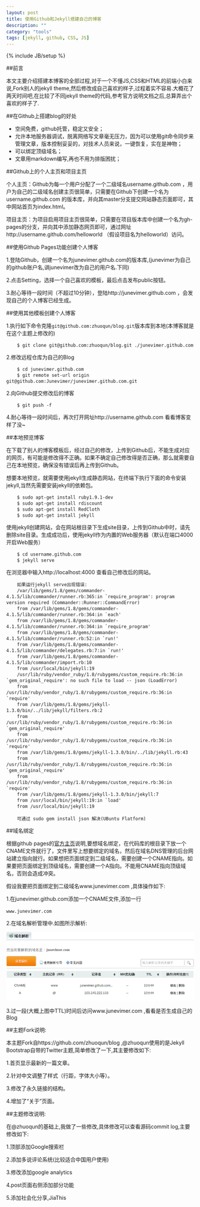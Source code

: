 ```yaml
---
layout: post
title: 使用Github和Jekyll搭建自己的博客
description: ""
category: "tools"
tags: [jekyll, github, CSS, JS] 
---
```

{% include JB/setup %}

##前言

本文主要介绍搭建本博客的全部过程,对于一个不懂JS,CSS和HTML的前端小白来说,Fork别人的jekyll theme,然后修改成自己喜欢的样子,过程着实不容易.大概花了两天时间吧,在比较了不同jekyll theme的代码,参考官方说明文档之后,总算弄出个喜欢的样子了.

##在Github上搭建blog的好处

* 空间免费，github托管，稳定又安全；
* 允许本地服务器调试，脱离网络写文章毫无压力，因为可以使用git命令同步来管理文章，版本控制妥妥的，对技术人员来说，一键恢复，实在是神物；
* 可以绑定顶级域名；
* 文章用markdown编写,再也不用为排版困扰；

##Github上的个人主页和项目主页

个人主页：Github为每一个用户分配了一个二级域名username.github.com ，用户为自己的二级域名创建主页很简单，只需要在Github下创建一个名为username.github.com 的版本库，并向其master分支提交网站静态页面即可，其中网站首页为index.html。

项目主页：为项目启用项目主页很简单，只需要在项目版本库中创建一个名为gh-pages的分支，并向其中添加静态网页即可，通过网址http://username.github.com/helloworld （假设项目名为helloworld）访问。

##使用Github Pages功能创建个人博客

1.登陆Github，创建一个名为junevimer.github.com的版本库,(junevimer为自己的github账户名,讲junevimer改为自己的用户名.下同)

2.点击Setting，选择一个自己喜欢的模板，最后点击发布public按钮。

3.耐心等待一段时间（不超过10分钟），登陆http://junevimer.github.com ，会发现自己的个人博客已经生成。

##使用其他模板创建个人博客

1.执行如下命令克隆`git@github.com:zhuoqun/blog.git`版本库到本地(本博客就是在这个主题上修改的)

        $ git clone git@github.com:zhuoqun/blog.git ./junevimer.github.com

2.修改远程仓库为自己的Blog

        $ cd junevimer.github.com
        $ git remote set-url origin git@github.com:Junevimer/junevimer.github.com.git

2.向Github提交修改后的博客

        $ git push -f

4.耐心等待一段时间后，再次打开网址http://username.github.com 看看博客变样了没~

##本地预览博客

在下载了别人的博客模板后，经过自己的修改，上传到Github后，不能生成对应的网页，有可能是修改得不正确。如果不确定自己修改得是否正确，那么就需要自己在本地预览，确保没有错误后再上传到Github。

想要本地预览，就需要使用jekyll生成静态网站，在终端下执行下面的命令安装jekyll,当然先需要安装jekyll的依赖包。

        $ sudo apt-get install ruby1.9.1-dev
        $ sudo apt-get install rdiscount
        $ sudo apt-get install RedCloth
        $ sudo apt-get install jekyll

使用jekyll创建网站，会在网站根目录下生成site目录，上传到Github中时，请先删除site目录。生成成功后，使用jekyll作为内置的Web服务器（默认在端口4000开启Web服务）

        $ cd username.github.com
        $ jekyll serve

在浏览器中输入http://localhost:4000 查看自己修改后的网站。

        如果运行jekyll serve出现错误:
        /var/lib/gems/1.8/gems/commander-4.1.5/lib/commander/runner.rb:365:in `require_program': program version required (Commander::Runner::CommandError)
        from /var/lib/gems/1.8/gems/commander-4.1.5/lib/commander/runner.rb:364:in `each'
        from /var/lib/gems/1.8/gems/commander-4.1.5/lib/commander/runner.rb:364:in `require_program'
        from /var/lib/gems/1.8/gems/commander-4.1.5/lib/commander/runner.rb:52:in `run!'
        from /var/lib/gems/1.8/gems/commander-4.1.5/lib/commander/delegates.rb:7:in `run!'
        from /var/lib/gems/1.8/gems/commander-4.1.5/lib/commander/import.rb:10
        from /usr/local/bin/jekyll:19
        /usr/lib/ruby/vendor_ruby/1.8/rubygems/custom_require.rb:36:in `gem_original_require': no such file to load -- json (LoadError)
        from /usr/lib/ruby/vendor_ruby/1.8/rubygems/custom_require.rb:36:in `require'
        from /var/lib/gems/1.8/gems/jekyll-1.3.0/bin/../lib/jekyll/filters.rb:2
        from /usr/lib/ruby/vendor_ruby/1.8/rubygems/custom_require.rb:36:in `gem_original_require'
        from /usr/lib/ruby/vendor_ruby/1.8/rubygems/custom_require.rb:36:in `require'
        from /var/lib/gems/1.8/gems/jekyll-1.3.0/bin/../lib/jekyll.rb:43
        from /usr/lib/ruby/vendor_ruby/1.8/rubygems/custom_require.rb:36:in `gem_original_require'
        from /usr/lib/ruby/vendor_ruby/1.8/rubygems/custom_require.rb:36:in `require'
        from /var/lib/gems/1.8/gems/jekyll-1.3.0/bin/jekyll:7
        from /usr/local/bin/jekyll:19:in `load'
        from /usr/local/bin/jekyll:19

        可通过 sudo gem install json 解决(UBuntu Flatform)

##域名绑定

根据github pages的[官方主页](http://pages.github.com)说明,要想域名绑定，在代码库的根目录下放一个CNAME文件就行了，文件里写上想要绑定的域名，然后在域名DNS管理的后台网站建立指向就行。如果想把页面绑定到二级域名，需要创建一个CNAME指向。如果要把页面绑定到顶级域名，需要创建一个A指向。不能用CNAME指向顶级域名，否则会造成冲突。

假设我要把页面绑定到二级域名www.junevimer.com ,具体操作如下:

1.在junevimer.github.com添加一个CNAME文件,添加一行

`www.junevimer.com`

2.在域名解析管理中.如图所示解析:

![](/images/jekyll-blog.png)

3.过一段(大概上图中TTL)时间后访问www.junevimer.com ,看看是否生成自己的Blog

##主题Fork说明:

本主题Fork自https://github.com/zhuoqun/blog ,@zhuoqun使用的是Jekyll Bootstrap自带的Twitter主题,简单修改了一下,其主要修改如下:

1.首页显示最新的一篇文章。

2.针对中文调整了样式（行距，字体大小等）。

3.修改了永久链接的结构。

4.增加了“关于”页面。

##主题修改说明:

在@zhuoqun的基础上,我做了一些修改,具体修改可以查看源码commit log,主要修改如下:

1.顶部添加Google搜索栏

2.添加多说评论系统(比较适合中国用户使用)

3.修改添加google analytics

4.post页面右侧添加部分功能

5.添加社会化分享,JiaThis

